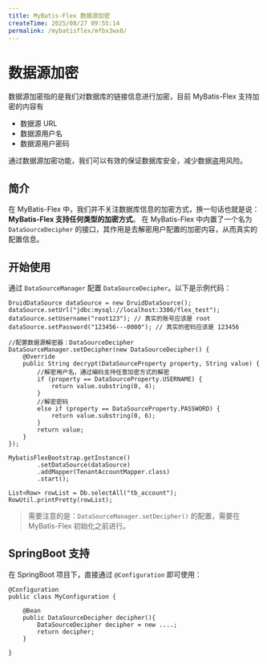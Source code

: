 ```yaml
---
title: MyBatis-Flex 数据源加密
createTime: 2025/08/27 09:55:14
permalink: /mybatisflex/mfbx3wx8/
---
```

# 数据源加密

数据源加密指的是我们对数据库的链接信息进行加密，目前 MyBatis-Flex 支持加密的内容有

- 数据源 URL
- 数据源用户名
- 数据源用户密码

通过数据源加密功能，我们可以有效的保证数据库安全，减少数据盗用风险。

## 简介

在 MyBatis-Flex 中，我们并不关注数据库信息的加密方式，换一句话也就是说：**MyBatis-Flex 支持任何类型的加密方式**。 在 MyBatis-Flex 中内置了一个名为 `DataSourceDecipher` 的接口，其作用是去解密用户配置的加密内容，从而真实的配置信息。

## 开始使用

通过 `DataSourceManager` 配置 `DataSourceDecipher`。以下是示例代码：



```
DruidDataSource dataSource = new DruidDataSource();
dataSource.setUrl("jdbc:mysql://localhost:3306/flex_test");
dataSource.setUsername("root123"); // 真实的账号应该是 root
dataSource.setPassword("123456---0000"); // 真实的密码应该是 123456
        
//配置数据源解密器：DataSourceDecipher
DataSourceManager.setDecipher(new DataSourceDecipher() {
    @Override
    public String decrypt(DataSourceProperty property, String value) {
        //解密用户名，通过编码支持任意加密方式的解密
        if (property == DataSourceProperty.USERNAME) {
            return value.substring(0, 4);
        } 
        //解密密码
        else if (property == DataSourceProperty.PASSWORD) {
            return value.substring(0, 6);
        }
        return value;
    }
});
        
MybatisFlexBootstrap.getInstance()
        .setDataSource(dataSource)
        .addMapper(TenantAccountMapper.class)
        .start();

List<Row> rowList = Db.selectAll("tb_account");
RowUtil.printPretty(rowList);
```

> 需要注意的是：`DataSourceManager.setDecipher()` 的配置，需要在 MyBatis-Flex 初始化之前进行。

## SpringBoot 支持

在 SpringBoot 项目下，直接通过 `@Configuration` 即可使用：



```
@Configuration
public class MyConfiguration {
    
    @Bean
    public DataSourceDecipher decipher(){
        DataSourceDecipher decipher = new ....;
        return decipher;
    }
    
}
```